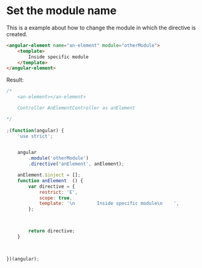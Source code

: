 Set the module name
===================

This is a example about how to change the module in which the directive is created.



```html
<angular-element name="an-element" module="otherModule">
    <template>
        Inside specific module
    </template>
</angular-element>
```

Result:

```javascript
/*
	<an-element></an-element>

	Controller AnElementController as anElement

*/
 
;(function(angular) {
	'use strict';


	angular
		.module('otherModule')
		.directive('anElement', anElement);

	anElement.$inject = [];
	function anElement  () {
		var directive = {
			restrict: 'E',
			scope: true,
			template: '\n        Inside specific module\n    ',
		};



		return directive;
	}


 
})(angular);
```
